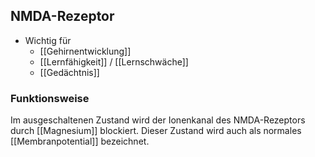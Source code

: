 ## NMDA-Rezeptor
- Wichtig für 
	- [[Gehirnentwicklung]]
	- [[Lernfähigkeit]] / [[Lernschwäche]]
	- [[Gedächtnis]]


### Funktionsweise
Im ausgeschaltenen Zustand wird der Ionenkanal des NMDA-Rezeptors durch [[Magnesium]] blockiert. Dieser Zustand wird auch als normales [[Membranpotential]] bezeichnet.

